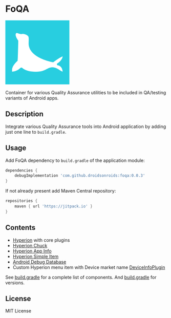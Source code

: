 # FoQA

<img src="seal.svg" alt="Logo" width="200"/>

Container for various Quality Assurance utilities to be included in QA/testing variants of Android apps.

## Description

Integrate various Quality Assurance tools into Android application by adding just one line to `build.gradle`.

## Usage

Add FoQA dependency to `build.gradle` of the application module:

```groovy
dependencies {
    debugImplementation 'com.github.droidsonroids:foqa:0.0.3'
}
```

If not already present add Maven Central repository:
```groovy
repositories {
    maven { url 'https://jitpack.io' }
}
```

## Contents

- [Hyperion](https://github.com/willowtreeapps/Hyperion-Android) with core plugins
- [Hyperion Chuck](https://github.com/Commit451/Hyperion-Chuck)
- [Hyperion App Info](https://github.com/willowtreeapps/Hyperion-Android)
- [Hyperion Simple Item](https://github.com/takahirom/Hyperion-Simple-Item)
- [Android Debug Database](https://github.com/amitshekhariitbhu/Android-Debug-Database)
- Custom Hyperion menu item with Device market name [DeviceInfoPlugin](library/src/main/java/pl/droidsonroids/foqa/DeviceInfoPlugin.java)

See [build.gradle](library/build.gradle) for a complete list of components. And [build.gradle](build.gradle) for versions.

## License

MIT License